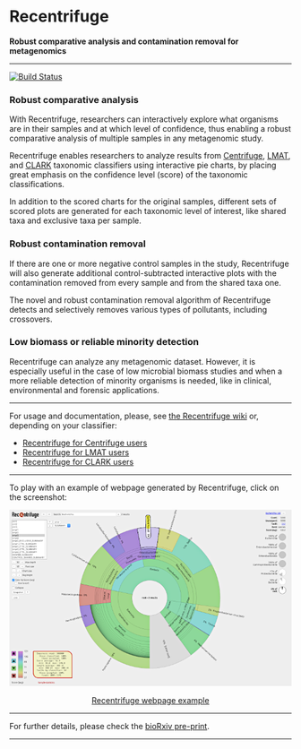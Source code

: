 # Recentrifuge
**Robust comparative analysis and contamination removal for metagenomics**
____
[![Build Status](https://travis-ci.org/khyox/recentrifuge.svg?branch=master)](https://travis-ci.org/khyox/recentrifuge)

### Robust comparative analysis

With Recentrifuge, researchers can interactively explore what organisms are in their samples and at which level of confidence, thus enabling a robust comparative analysis of multiple samples in any metagenomic study.

Recentrifuge enables researchers to analyze results from [Centrifuge](http://www.ccb.jhu.edu/software/centrifuge/), [LMAT](https://computation.llnl.gov/projects/livermore-metagenomics-analysis-toolkit), and [CLARK](http://clark.cs.ucr.edu/) taxonomic classifiers using interactive pie charts, by placing great emphasis on the confidence level (score) of the taxonomic classifications.

In addition to the scored charts for the original samples, different sets of scored plots are generated for each taxonomic level of interest, like shared taxa and exclusive taxa per sample.

### Robust contamination removal

If there are one or more negative control samples in the study, Recentrifuge will also generate additional control-subtracted interactive plots with the contamination removed from every sample and from the shared taxa one. 

The novel and robust contamination removal algorithm of Recentrifuge detects and selectively removes various types of pollutants, including crossovers.

### Low biomass or reliable minority detection

Recentrifuge can analyze any metagenomic dataset. However, it is especially useful in the case of low microbial biomass studies and when a more reliable detection of minority organisms is needed, like in clinical, environmental and forensic applications.

____
For usage and documentation, please, see [the Recentrifuge wiki](https://github.com/khyox/recentrifuge/wiki) or, depending on your classifier:
 * [Recentrifuge for Centrifuge users](https://github.com/khyox/recentrifuge/wiki/Running-recentrifuge-for-Centrifuge)
 * [Recentrifuge for LMAT users](https://github.com/khyox/recentrifuge/wiki/Running-recentrifuge-for-LMAT)
 * [Recentrifuge for CLARK users](https://github.com/khyox/recentrifuge/wiki/Running-recentrifuge-for-CLARK)
____
To play with an example of webpage generated by Recentrifuge, click on the screenshot: 

<p align="center">
  <a href="https://rawgit.com/khyox/rcf-aux/master/TEST.rcf.html?dataset=5&node=0&collapse=false&color=true&depth=30&font=12&key=true" target="_blank">
    <img src="https://raw.githubusercontent.com/khyox/rcf-aux/master/RCF_screenshot_750.png" alt="Recentrifuge test screenshot" width="750px"/></a></p>
<p align="center">
  <a href="https://rawgit.com/khyox/rcf-aux/master/TEST.rcf.html?dataset=5&node=0&collapse=false&color=true&depth=30&font=12&key=true" target="_blank">Recentrifuge webpage example</a><p align="center">

____
For further details, please check the [bioRxiv pre-print](https://doi.org/10.1101/190934).
____